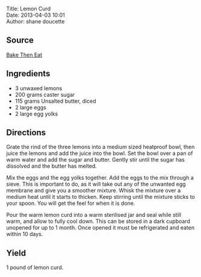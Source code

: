 Title: Lemon Curd  
Date: 2013-04-03 10:01  
Author: shane doucette  


## Source
[Bake Then Eat](http://baketheneat.com/lemon-curd/)


## Ingredients
+ 3 unwaxed lemons
+ 200 grams caster sugar
+ 115 grams Unsalted butter, diced
+ 2 large eggs
+ 2 large egg yolks


## Directions
Grate the rind of the three lemons into a medium sized heatproof bowl, then juice the lemons and add the juice into the bowl. Set the bowl over a pan of warm water and add the sugar and butter. Gently stir until the sugar has dissolved and the butter has melted.

Mix the eggs and the egg yolks together. Add the eggs to the mix through a sieve. This is important to do, as it will take out any of the unwanted egg membrane and give you a smoother mixture. Whisk the mixture over a medium heat until it starts to thicken. Keep stirring until the mixture sticks to your spoon. You will get the feel for when it is done.

Pour the warm lemon curd into a warm sterilised jar and seal while still warm, and allow to fully cool down.  This can be stored in a dark cupboard unopened for up to 1 month. Once opened it must be refrigerated and eaten within 10 days. 


## Yield
1 pound of lemon curd.
